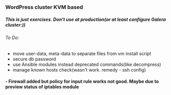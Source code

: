 ### WordPress cluster KVM based

##### This is just exercises. Don't use at production(or at least configure Galera cluster:))

###### To Do:
- move user-data, meta-data to separate files from vm install script
- secure db password
- use Ansible modules instead deprecated commands(like decompress)
- manage known hosts check(wasn't work. remedy - ssh config)

#### - Firewall added but policy for input rule works not good. Maybe due to preview status of iptables module
